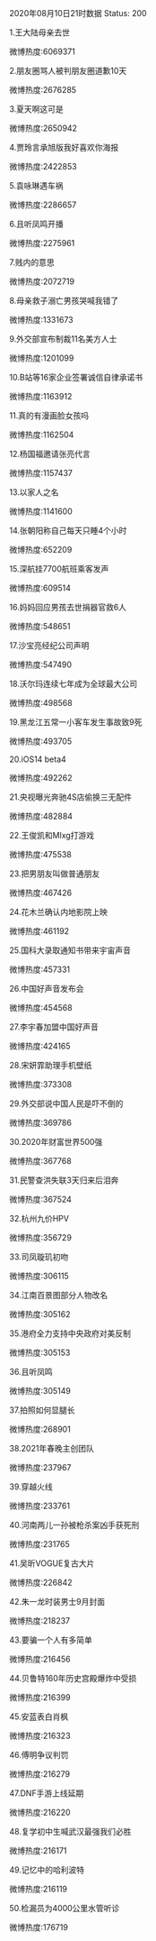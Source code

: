 2020年08月10日21时数据
Status: 200

1.王大陆母亲去世

微博热度:6069371

2.朋友圈骂人被判朋友圈道歉10天

微博热度:2676285

3.夏天啊这可是

微博热度:2650942

4.贾玲言承旭版我好喜欢你海报

微博热度:2422853

5.袁咏琳遇车祸

微博热度:2286657

6.且听凤鸣开播

微博热度:2275961

7.贱内的意思

微博热度:2072719

8.母亲救子溺亡男孩哭喊我错了

微博热度:1331673

9.外交部宣布制裁11名美方人士

微博热度:1201099

10.B站等16家企业签署诚信自律承诺书

微博热度:1163912

11.真的有漫画脸女孩吗

微博热度:1162504

12.杨国福邀请张亮代言

微博热度:1157437

13.以家人之名

微博热度:1141600

14.张朝阳称自己每天只睡4个小时

微博热度:652209

15.深航挂7700航班乘客发声

微博热度:609514

16.妈妈回应男孩去世捐器官救6人

微博热度:548651

17.沙宝亮经纪公司声明

微博热度:547490

18.沃尔玛连续七年成为全球最大公司

微博热度:498568

19.黑龙江五常一小客车发生事故致9死

微博热度:493705

20.iOS14 beta4

微博热度:492262

21.央视曝光奔驰4S店偷换三无配件

微博热度:482884

22.王俊凯和Mlxg打游戏

微博热度:475538

23.把男朋友叫做普通朋友

微博热度:467426

24.花木兰确认内地影院上映

微博热度:461192

25.国科大录取通知书带来宇宙声音

微博热度:457331

26.中国好声音发布会

微博热度:454568

27.李宇春加盟中国好声音

微博热度:424165

28.宋妍霏助理手机壁纸

微博热度:373308

29.外交部说中国人民是吓不倒的

微博热度:369786

30.2020年财富世界500强

微博热度:367768

31.民警查洪失联3天归来后泪奔

微博热度:367524

32.杭州九价HPV

微博热度:356729

33.司凤璇玑初吻

微博热度:306115

34.江南百景图部分人物改名

微博热度:305162

35.港府全力支持中央政府对美反制

微博热度:305153

36.且听凤鸣

微博热度:305149

37.拍照如何显腿长

微博热度:268901

38.2021年春晚主创团队

微博热度:237967

39.穿越火线

微博热度:233761

40.河南两儿一孙被枪杀案凶手获死刑

微博热度:231765

41.吴昕VOGUE复古大片

微博热度:226842

42.朱一龙时装男士9月封面

微博热度:218237

43.要骗一个人有多简单

微博热度:216456

44.贝鲁特160年历史宫殿爆炸中受损

微博热度:216399

45.安蓝表白肖枫

微博热度:216323

46.傅明争议判罚

微博热度:216279

47.DNF手游上线延期

微博热度:216220

48.复学初中生喊武汉最强我们必胜

微博热度:216171

49.记忆中的哈利波特

微博热度:216119

50.检漏员为4000公里水管听诊

微博热度:176719

